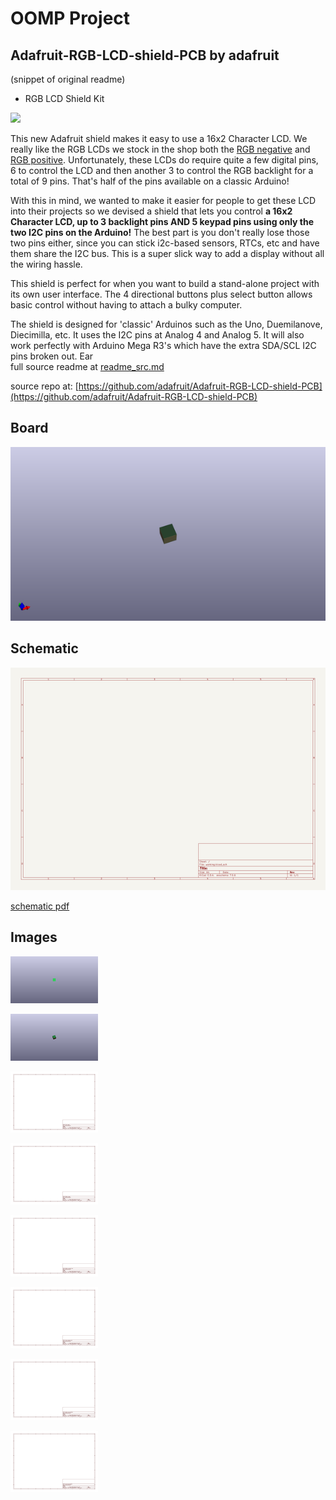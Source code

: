 # OOMP Project  
## Adafruit-RGB-LCD-shield-PCB  by adafruit  
  
(snippet of original readme)  
  
- RGB LCD Shield Kit  
  
<a href="http://www.adafruit.com/products/714"><img src="assets/board.jpg?raw=true" width="500px"></a>  
  
This new Adafruit shield makes it easy to use a 16x2 Character LCD. We really like the RGB LCDs we stock in the shop both the [RGB negative](http://www.adafruit.com/products/399) and [RGB positive](http://www.adafruit.com/products/398). Unfortunately, these LCDs do require quite a few digital pins, 6 to control the LCD and then another 3 to control the RGB backlight for a total of 9 pins. That's half of the pins available on a classic Arduino!  
  
With this in mind, we wanted to make it easier for people to get these LCD into their projects so we devised a shield that lets you control __a 16x2 Character LCD, up to 3 backlight pins AND 5 keypad pins using only the two I2C pins on the Arduino!__ The best part is you don't really lose those two pins either, since you can stick i2c-based sensors, RTCs, etc and have them share the I2C bus. This is a super slick way to add a display without all the wiring hassle.  
  
This shield is perfect for when you want to build a stand-alone project with its own user interface. The 4 directional buttons plus select button allows basic control without having to attach a bulky computer.  
  
The shield is designed for 'classic' Arduinos such as the Uno, Duemilanove, Diecimilla, etc. It uses the I2C pins at Analog 4 and Analog 5. It will also work perfectly with Arduino Mega R3's which have the extra SDA/SCL I2C pins broken out. Ear  
  full source readme at [readme_src.md](readme_src.md)  
  
source repo at: [https://github.com/adafruit/Adafruit-RGB-LCD-shield-PCB](https://github.com/adafruit/Adafruit-RGB-LCD-shield-PCB)  
## Board  
  
[![working_3d.png](working_3d_600.png)](working_3d.png)  
## Schematic  
  
[![working_schematic.png](working_schematic_600.png)](working_schematic.png)  
  
[schematic pdf](working_schematic.pdf)  
## Images  
  
[![working_3D_bottom.png](working_3D_bottom_140.png)](working_3D_bottom.png)  
  
[![working_3D_top.png](working_3D_top_140.png)](working_3D_top.png)  
  
[![working_assembly_page_01.png](working_assembly_page_01_140.png)](working_assembly_page_01.png)  
  
[![working_assembly_page_02.png](working_assembly_page_02_140.png)](working_assembly_page_02.png)  
  
[![working_assembly_page_03.png](working_assembly_page_03_140.png)](working_assembly_page_03.png)  
  
[![working_assembly_page_04.png](working_assembly_page_04_140.png)](working_assembly_page_04.png)  
  
[![working_assembly_page_05.png](working_assembly_page_05_140.png)](working_assembly_page_05.png)  
  
[![working_assembly_page_06.png](working_assembly_page_06_140.png)](working_assembly_page_06.png)  
